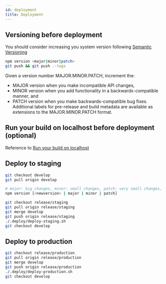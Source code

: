 ```yaml
---
id: deployment
title: Deployment
---
```


## Versioning before deployment

You should consider increasing you system version following
[Semantic Versioning](https://semver.org)

```bash
npm version <major|minor|patch>
git push && git push --tags
```

Given a version number MAJOR.MINOR.PATCH, increment the:

- MAJOR version when you make incompatible API changes,
- MINOR version when you add functionality in a backwards-compatible manner, and
- PATCH version when you make backwards-compatible bug fixes. Additional labels
  for pre-release and build metadata are available as extensions to the
  MAJOR.MINOR.PATCH format.

## Run your build on localhost before deployment (optional)

Reference to
[Run your build on localhost](getting-started#run-your-build-on-localhost)

## Deploy to staging

```bash
git checkout develop
git pull origin develop

# major: big changes, minor: small changes, patch: very small changes, bug fixes
npm version [<newversion> | major | minor | patch]

git checkout release/staging
git pull origin release/staging
git merge develop
git push origin release/staging
./.deploy/deploy-staging.sh
git checkout develop
```

## Deploy to production

```bash
git checkout release/production
git pull origin release/production
git merge develop
git push origin release/production
./.deploy/deploy-production.sh
git checkout develop
```
